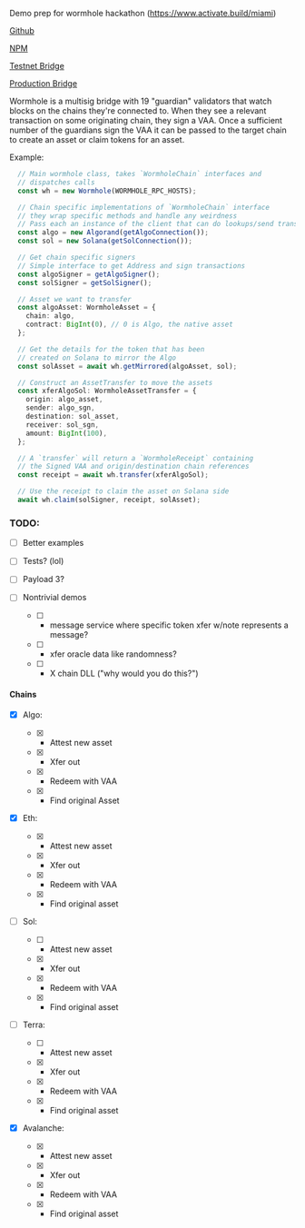 Demo prep for wormhole hackathon (https://www.activate.build/miami)

[Github](https://github.com/certusone/wormhole)

[NPM](https://www.npmjs.com/package/@certusone/wormhole-sdk)

[Testnet Bridge](https://certusone.github.io/wormhole/#/transfer)

[Production Bridge](https://www.portalbridge.com/#/transfer)


Wormhole is a multisig bridge with 19 "guardian" validators that watch blocks on the chains they're connected to. When they see a relevant transaction on some originating chain, they sign a VAA. Once a sufficient number of the guardians sign the VAA it can be passed to the target chain to create an asset or claim tokens for an asset.


Example:

```ts
  // Main wormhole class, takes `WormholeChain` interfaces and 
  // dispatches calls 
  const wh = new Wormhole(WORMHOLE_RPC_HOSTS);

  // Chain specific implementations of `WormholeChain` interface
  // they wrap specific methods and handle any weirdness
  // Pass each an instance of the client that can do lookups/send transactions 
  const algo = new Algorand(getAlgoConnection());
  const sol = new Solana(getSolConnection());

  // Get chain specific signers
  // Simple interface to get Address and sign transactions
  const algoSigner = getAlgoSigner();
  const solSigner = getSolSigner();

  // Asset we want to transfer
  const algoAsset: WormholeAsset = {
    chain: algo,
    contract: BigInt(0), // 0 is Algo, the native asset
  };

  // Get the details for the token that has been 
  // created on Solana to mirror the Algo 
  const solAsset = await wh.getMirrored(algoAsset, sol);

  // Construct an AssetTransfer to move the assets
  const xferAlgoSol: WormholeAssetTransfer = {
    origin: algo_asset,
    sender: algo_sgn,
    destination: sol_asset,
    receiver: sol_sgn,
    amount: BigInt(100),
  };

  // A `transfer` will return a `WormholeReceipt` containing
  // the Signed VAA and origin/destination chain references
  const receipt = await wh.transfer(xferAlgoSol);

  // Use the receipt to claim the asset on Solana side
  await wh.claim(solSigner, receipt, solAsset);
```


### TODO:

- [ ] Better examples

- [ ] Tests? (lol)

- [ ] Payload 3? 

- [ ] Nontrivial demos 

    - [ ] -  message service where specific token xfer w/note represents a message? 
    - [ ] -  xfer oracle data like randomness?
    - [ ] -  X chain DLL ("why would you do this?")



#### Chains

- [x] Algo: 

    - [x] - Attest new asset 
    - [x] - Xfer out 
    - [x] - Redeem with VAA 
    - [x] - Find original Asset

- [x] Eth:

    - [x] - Attest new asset 
    - [x] - Xfer out 
    - [x] - Redeem with VAA 
    - [x] - Find original asset

- [ ] Sol:

    - [ ] - Attest new asset 
    - [x] - Xfer out 
    - [x] - Redeem with VAA 
    - [x] - Find original asset
 

- [ ] Terra:

    - [ ] - Attest new asset 
    - [x] - Xfer out 
    - [x] - Redeem with VAA 
    - [x] - Find original asset

- [x] Avalanche:

    - [x] - Attest new asset 
    - [x] - Xfer out 
    - [x] - Redeem with VAA 
    - [x] - Find original asset


